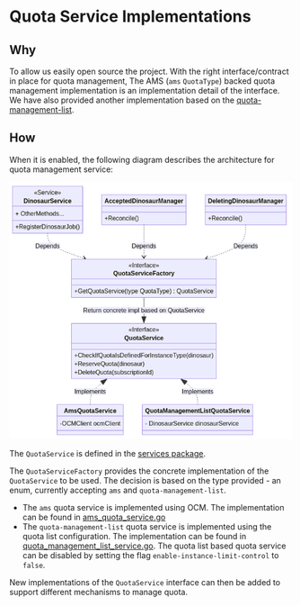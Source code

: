 # Quota Service Implementations

## Why

To allow us easily open source the project. With the right interface/contract in place for quota management,
The AMS (`ams` `QuotaType`) backed quota management implementation is an implementation detail of the interface.
We have also provided another implementation based on the [quota-management-list](../../config/quota-management-list-configuration.yaml).  

## How

When it is enabled, the following diagram describes the architecture for quota management service:

![Quota Service Interface](../images/quoata-service.png)

The `QuotaService` is defined in the [services package](../../internal/central/pkg/services/quota.go).

The `QuotaServiceFactory` provides the concrete implementation of the `QuotaService` to be used.
The decision is based on the type provided - an enum, currently accepting `ams` and `quota-management-list`.
- The `ams` quota service is implemented using OCM. The implementation can be found in [ams_quota_service.go](../../internal/central/pkg/services/quota/ams_quota_service.go)
- The `quota-management-list` quota service is implemented using the quota list configuration. The implementation can be found in [quota_management_list_service.go](../../internal/central/pkg/services/quota/quota_management_list_service.go).
   The quota list based quota service can be disabled by setting the flag `enable-instance-limit-control` to `false`.


New implementations of the `QuotaService` interface can then be added to support different mechanisms to manage quota.
